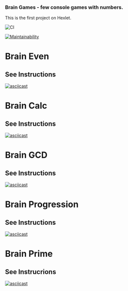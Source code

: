 ### Brain Games - few console games with numbers.

This is the first project on Hexlet. 

![CI](https://github.com/JuliaYa/frontend-project-lvl1/workflows/CI/badge.svg)

[![Maintainability](https://api.codeclimate.com/v1/badges/18389b4e26149e6cec8b/maintainability)](https://codeclimate.com/github/JuliaYa/frontend-project-lvl1/maintainability)

# Brain Even

## See Instructions

[![asciicast](https://asciinema.org/a/Wqc6zwzlt8KizNZkZ8gQKWqok.svg)](https://asciinema.org/a/Wqc6zwzlt8KizNZkZ8gQKWqok)

# Brain Calc

## See Instructions

[![asciicast](https://asciinema.org/a/2XCRLm96YBX6CYNuIpGdGvaKb.svg)](https://asciinema.org/a/2XCRLm96YBX6CYNuIpGdGvaKb)

# Brain GCD

## See Instructions

[![asciicast](https://asciinema.org/a/dz5dlZqFBwqf5g11EicdcBpBN.svg)](https://asciinema.org/a/dz5dlZqFBwqf5g11EicdcBpBN)

# Brain Progression

## See Instructions

[![asciicast](https://asciinema.org/a/Agfu1nINKIZjvoi4ZZooXspaR.svg)](https://asciinema.org/a/Agfu1nINKIZjvoi4ZZooXspaR)

# Brain Prime

## See Instrucrions

[![asciicast](https://asciinema.org/a/U5aWMXGcAuTaR6XICwJfODKXR.svg)](https://asciinema.org/a/U5aWMXGcAuTaR6XICwJfODKXR)